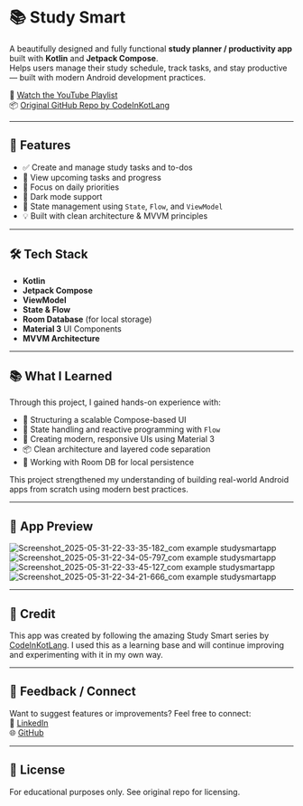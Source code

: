 # 📚 Study Smart

A beautifully designed and fully functional **study planner / productivity app** built with **Kotlin** and **Jetpack Compose**.  
Helps users manage their study schedule, track tasks, and stay productive — built with modern Android development practices.

🎥 [Watch the YouTube Playlist](https://youtube.com/playlist?list=PL1b73-6UjePA9ck6zJjMJoq_8TOxBgdsc&si=eVRyaCRmerXFBr-h)  
📦 [Original GitHub Repo by CodeInKotLang](https://github.com/CodeInKotLang/StudySmart/tree/%237_Final_App)

---

## 🌟 Features

- ✅ Create and manage study tasks and to-dos
- 📅 View upcoming tasks and progress
- 🎯 Focus on daily priorities
- 🌙 Dark mode support
- 🔄 State management using `State`, `Flow`, and `ViewModel`
- 💡 Built with clean architecture & MVVM principles

---

## 🛠 Tech Stack

- **Kotlin**
- **Jetpack Compose**
- **ViewModel**
- **State & Flow**
- **Room Database** (for local storage)
- **Material 3** UI Components
- **MVVM Architecture**

---

## 📚 What I Learned

Through this project, I gained hands-on experience with:

- 🧱 Structuring a scalable Compose-based UI
- 🧠 State handling and reactive programming with `Flow`
- 🎨 Creating modern, responsive UIs using Material 3
- 📦 Clean architecture and layered code separation
- 💾 Working with Room DB for local persistence

This project strengthened my understanding of building real-world Android apps from scratch using modern best practices.

---

## 🎥 App Preview
![Screenshot_2025-05-31-22-33-35-182_com example studysmartapp](https://github.com/user-attachments/assets/47510540-320d-48a7-9754-77696aa3decb)
![Screenshot_2025-05-31-22-34-05-797_com example studysmartapp](https://github.com/user-attachments/assets/b54a5cdf-6ad4-48bf-8d4c-bce5cb4c680d)
![Screenshot_2025-05-31-22-33-45-127_com example studysmartapp](https://github.com/user-attachments/assets/7096b289-b625-4bd0-bf58-b82d7ce1ab2d)
![Screenshot_2025-05-31-22-34-21-666_com example studysmartapp](https://github.com/user-attachments/assets/ff68121a-7c4d-4a56-b7ae-15395b0c38f1)

---

## 🙌 Credit

This app was created by following the amazing Study Smart series by [CodeInKotLang](https://youtube.com/playlist?list=PL1b73-6UjePA9ck6zJjMJoq_8TOxBgdsc&si=eVRyaCRmerXFBr-h).
I used this as a learning base and will continue improving and experimenting with it in my own way.

---

## 📩 Feedback / Connect

Want to suggest features or improvements? Feel free to connect:  
🔗 [LinkedIn](www.linkedin.com/in/rohan-singh-rawat-78614a263)  
🌐 [GitHub](https://github.com/Rohan010101)

---

## 📄 License

For educational purposes only. See original repo for licensing.
